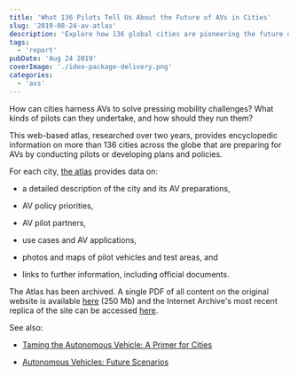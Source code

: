 ```yaml
---
title: 'What 136 Pilots Tell Us About the Future of AVs in Cities'
slug: '2019-08-24-av-atlas'
description: 'Explore how 136 global cities are pioneering the future of autonomous vehicles (AVs) to tackle urban mobility challenges. This blog post delves into a comprehensive atlas, providing detailed insights into AV policies, pilot projects, and strategic applications. Discover how cities are preparing for an autonomous future, complete with data, maps, and resources to guide urban planners and policymakers in harnessing AV technology effectively.'
tags:
  - 'report'
pubDate: 'Aug 24 2019'
coverImage: './ideo-package-delivery.png'
categories:
  - 'avs'
---
```



How can cities harness AVs to solve pressing mobility challenges? What kinds of pilots can they undertake, and how should they run them?

This web-based atlas, researched over two years, provides encyclopedic information on more than 136 cities across the globe that are preparing for  
AVs by conducting pilots or developing plans and policies.

For each city, [the atlas](https://avsincities.bloomberg.org) provides data on:

- a detailed description of the city and its AV preparations,

- AV policy priorities,

- AV pilot partners,

- use cases and AV applications,

- photos and maps of pilot vehicles and test areas, and

- links to further information, including official documents.

The Atlas has been archived. A single PDF of all content on the original website is available [here](/pdf/Global-Atlas-of-AVs-in-Cities.pdf) (250 Mb) and the Internet Archive's most recent replica of the site can be accessed [here](https://web.archive.org/web/20220207170230/https://avsincities.bloomberg.org/).

See also:

- [Taming the Autonomous Vehicle: A Primer for Cities](https://www.bbhub.io/dotorg/sites/2/2017/05/TamingtheAutonomousVehicleSpreadsPDF.pdf)

- [Autonomous Vehicles: Future Scenarios](https://avfutures.nlc.org/)
